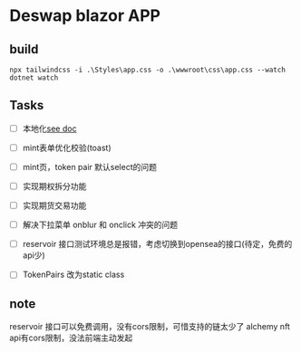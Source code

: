 # Deswap blazor APP


## build

```shell
npx tailwindcss -i .\Styles\app.css -o .\wwwroot\css\app.css --watch
dotnet watch
```

## Tasks

- [ ] 本地化[see doc](https://learn.microsoft.com/en-us/aspnet/core/blazor/globalization-localization?view=aspnetcore-8.0)
- [ ] mint表单优化校验(toast)
- [ ] mint页，token pair 默认select的问题
- [ ] 实现期权拆分功能
- [ ] 实现期货交易功能
- [ ] 解决下拉菜单 onblur 和 onclick 冲突的问题
- [ ] reservoir 接口测试环境总是报错，考虑切换到opensea的接口(待定，免费的api少)
- [ ] TokenPairs 改为static class


## note

reservoir 接口可以免费调用，没有cors限制，可惜支持的链太少了
alchemy nft api有cors限制，没法前端主动发起
